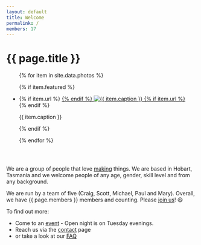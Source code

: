 ```yaml
---
layout: default
title: Welcome
permalink: /
members: 17
---
```


# {{ page.title }}

<div class="pull-right" style="max-width:600px; padding-bottom:30px; margin-left:10px; margin-right:10px;">
<ul class="rslides">

{% for item in site.data.photos %}

  {% if item.featured %}
  <li>
  {% if item.url %}
  <a href="{{ item.url }}">
  {% endif %}
  <img src="{{ item.img }}" alt="{{ item.caption }}">
  {% if item.url %}
  </a>
  {% endif %}
  <p class="caption">{{ item.caption }}</p>
  </li>
  {% endif %}

{% endfor %}

</ul>
</div>

We are a group of people that love [making](https://en.wikipedia.org/wiki/Maker_culture) things. We are based in Hobart, Tasmania and we welcome people of any age, gender, skill level and from any background.

We are run by a team of five (Craig, Scott, Michael, Paul and Mary). Overall, we have {{ page.members }} members and counting. Please [join us](https://hobartmakers.tidyhq.com/public/memberships/new)! :smiley:

To find out more:

* Come to an [event](/events) - Open night is on Tuesday evenings.
* Reach us via the [contact](/contact) page
* or take a look at our [FAQ](/faq)

